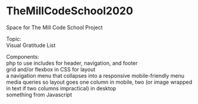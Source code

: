 # TheMillCodeSchool2020
Space for The Mill Code School Project

Topic: <br>
  Visual Gratitude List<br>

Components: <br>
  php to use includes for header, navigation, and footer<br>
  grid and/or flexbox in CSS for layout<br>
  a navigation menu that collapses into a responsive mobile-friendly menu<br>
  media queries so layout goes one column in mobile, two (or image wrapped in text if two columns impractical) in desktop<br>
  something from Javascript
